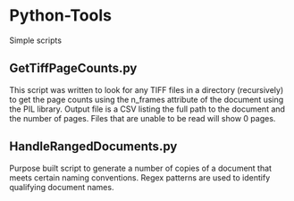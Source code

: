 # Python-Tools
Simple scripts

## GetTiffPageCounts.py
This script was written to look for any TIFF files in a directory (recursively) to get the page counts using the n_frames attribute of the document using the PIL library. Output file is a CSV listing the full path to the document and the number of pages. Files that are unable to be read will show 0 pages.

## HandleRangedDocuments.py
Purpose built script to generate a number of copies of a document that meets certain naming conventions. Regex patterns are used to identify qualifying document names.
